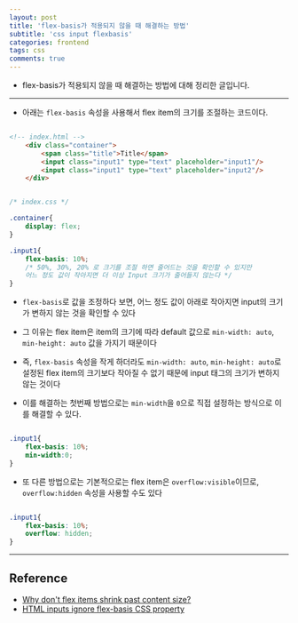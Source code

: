 ```yaml
---
layout: post
title: 'flex-basis가 적용되지 않을 때 해결하는 방법'
subtitle: 'css input flexbasis'
categories: frontend
tags: css
comments: true
---
```


- flex-basis가 적용되지 않을 때 해결하는 방법에 대해 정리한 글입니다. 

---

- 아래는 `flex-basis` 속성을 사용해서 flex item의 크기를 조절하는 코드이다.

```html

<!-- index.html -->
    <div class="container">
        <span class="title">Title</span>
        <input class="input1" type="text" placeholder="input1"/>
        <input class="input1" type="text" placeholder="input2"/>
    </div>

```

```css

/* index.css */

.container{
    display: flex;
}

.input1{
    flex-basis: 10%; 
    /* 50%, 30%, 20% 로 크기를 조절 하면 줄어드는 것을 확인할 수 있지만
    어느 정도 값이 작아지면 더 이상 Input 크기가 줄어들지 않는다 */
}
```

- `flex-basis`로 값을 조정하다 보면, 어느 정도 값이 아래로 작아지면 input의 크기가 변하지 않는 것을 확인할 수 있다

- 그 이유는 flex item은 item의 크기에 따라 default 값으로 `min-width: auto`, `min-height: auto` 값을 가지기 때문이다 

- 즉, `flex-basis` 속성을 작게 하더라도 `min-width: auto`, `min-height: auto`로 설정된 flex item의 크기보다 작아질 수 없기 때문에 input 태그의 크기가 변하지 않는 것이다 

- 이를 해결하는 첫번째 방법으로는 `min-width`을 `0`으로 직접 설정하는 방식으로 이를 해결할 수 있다.

```css

.input1{
    flex-basis: 10%;
    min-width:0;
}

```

- 또 다른 방법으로는 기본적으로는 flex item은 `overflow:visible`이므로, `overflow:hidden` 속성을 사용할 수도 있다 

```css

.input1{
    flex-basis: 10%;
    overflow: hidden;
}

```


---

## Reference

- [Why don't flex items shrink past content size?](https://stackoverflow.com/questions/36247140/why-dont-flex-items-shrink-past-content-size)
- [HTML inputs ignore flex-basis CSS property](https://stackoverflow.com/questions/46684636/html-inputs-ignore-flex-basis-css-property)




